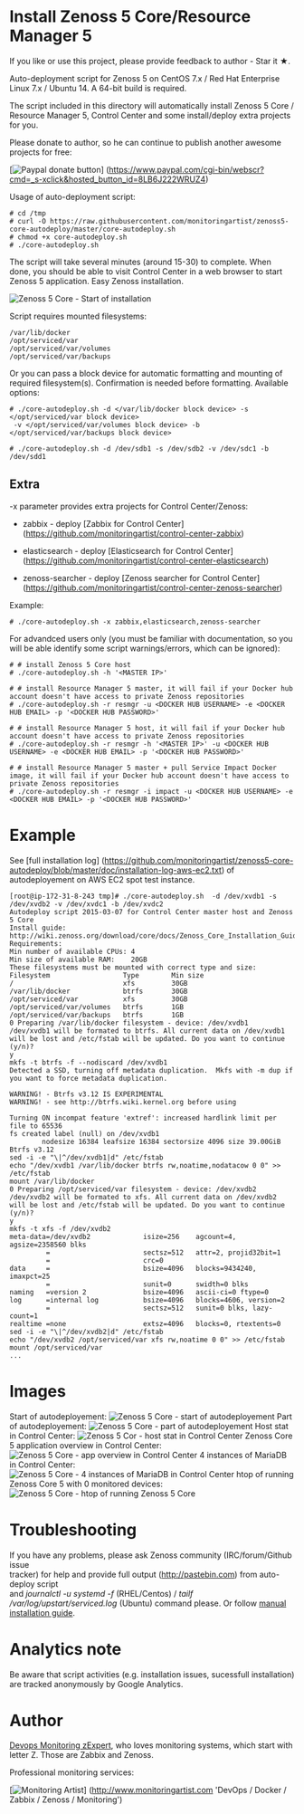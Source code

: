 Install Zenoss 5 Core/Resource Manager 5
========================================

If you like or use this project, please provide feedback to author - Star it ★.

Auto-deployment script for Zenoss 5 on CentOS 7.x / Red Hat Enterprise 
Linux 7.x / Ubuntu 14. A 64-bit build is required.

The script included in this directory will automatically install Zenoss 5 Core / 
Resource Manager 5, Control Center and some install/deploy extra projects for 
you. 

Please donate to author, so he can continue to publish another awesome projects 
for free:

[![Paypal donate button](http://jangaraj.com/img/github-donate-button02.png)]
(https://www.paypal.com/cgi-bin/webscr?cmd=_s-xclick&hosted_button_id=8LB6J222WRUZ4)

Usage of auto-deployment script: 

```
# cd /tmp
# curl -O https://raw.githubusercontent.com/monitoringartist/zenoss5-core-autodeploy/master/core-autodeploy.sh
# chmod +x core-autodeploy.sh
# ./core-autodeploy.sh
```

The script will take several minutes (around 15-30) to complete. When done, 
you should be able to visit Control Center in a web browser to start 
Zenoss 5 application. Easy Zenoss installation.

![Zenoss 5 Core - Start of installation](https://raw.githubusercontent.com/monitoringartist/zenoss5-core-autodeploy/master/doc/zenoss5-video-installation.gif) 

Script requires mounted filesystems:

```
/var/lib/docker 
/opt/serviced/var
/opt/serviced/var/volumes
/opt/serviced/var/backups
```

Or you can pass a block device for automatic formatting and mounting of required 
filesystem(s). Confirmation is needed before formatting. Available options:

```
# ./core-autodeploy.sh -d </var/lib/docker block device> -s </opt/serviced/var block device>
 -v </opt/serviced/var/volumes block device> -b </opt/serviced/var/backups block device>

# ./core-autodeploy.sh -d /dev/sdb1 -s /dev/sdb2 -v /dev/sdc1 -b /dev/sdd1
```

Extra
-----

-x parameter provides extra projects for Control Center/Zenoss:

- zabbix - deploy [Zabbix for Control Center]
(https://github.com/monitoringartist/control-center-zabbix)

- elasticsearch - deploy [Elasticsearch for Control Center]
(https://github.com/monitoringartist/control-center-elasticsearch)

- zenoss-searcher - deploy [Zenoss searcher for Control Center]
(https://github.com/monitoringartist/control-center-zenoss-searcher) 

Example:

```
# ./core-autodeploy.sh -x zabbix,elasticsearch,zenoss-searcher
```

For advandced users only (you must be familiar with documentation, so you will 
be able identify some script warnings/errors, which can be ignored):

```
# # install Zenoss 5 Core host
# ./core-autodeploy.sh -h '<MASTER IP>'

# # install Resource Manager 5 master, it will fail if your Docker hub account doesn't have access to private Zenoss repositories
# ./core-autodeploy.sh -r resmgr -u <DOCKER HUB USERNAME> -e <DOCKER HUB EMAIL> -p '<DOCKER HUB PASSWORD>'

# # install Resource Manager 5 host, it will fail if your Docker hub account doesn't have access to private Zenoss repositories
# ./core-autodeploy.sh -r resmgr -h '<MASTER IP>' -u <DOCKER HUB USERNAME> -e <DOCKER HUB EMAIL> -p '<DOCKER HUB PASSWORD>'

# # install Resource Manager 5 master + pull Service Impact Docker image, it will fail if your Docker hub account doesn't have access to private Zenoss repositories
# ./core-autodeploy.sh -r resmgr -i impact -u <DOCKER HUB USERNAME> -e <DOCKER HUB EMAIL> -p '<DOCKER HUB PASSWORD>'
```

Example
=======

See [full installation log] (https://github.com/monitoringartist/zenoss5-core-autodeploy/blob/master/doc/installation-log-aws-ec2.txt) of autodeployement on AWS EC2 spot test instance.

```
[root@ip-172-31-8-243 tmp]# ./core-autodeploy.sh  -d /dev/xvdb1 -s /dev/xvdb2 -v /dev/xvdc1 -b /dev/xvdc2
Autodeploy script 2015-03-07 for Control Center master host and Zenoss 5 Core
Install guide: http://wiki.zenoss.org/download/core/docs/Zenoss_Core_Installation_Guide_r5.0.0_latest.pdf
Requirements:
Min number of available CPUs: 4
Min size of available RAM:    20GB
These filesystems must be mounted with correct type and size:
Filesystem                  Type        Min size
/                           xfs         30GB
/var/lib/docker             btrfs       30GB
/opt/serviced/var           xfs         30GB
/opt/serviced/var/volumes   btrfs       1GB
/opt/serviced/var/backups   btrfs       1GB
0 Preparing /var/lib/docker filesystem - device: /dev/xvdb1
/dev/xvdb1 will be formated to btrfs. All current data on /dev/xvdb1 will be lost and /etc/fstab will be updated. Do you want to continue (y/n)?
y
mkfs -t btrfs -f --nodiscard /dev/xvdb1
Detected a SSD, turning off metadata duplication.  Mkfs with -m dup if you want to force metadata duplication.

WARNING! - Btrfs v3.12 IS EXPERIMENTAL
WARNING! - see http://btrfs.wiki.kernel.org before using

Turning ON incompat feature 'extref': increased hardlink limit per file to 65536
fs created label (null) on /dev/xvdb1
        nodesize 16384 leafsize 16384 sectorsize 4096 size 39.00GiB
Btrfs v3.12
sed -i -e "\|^/dev/xvdb1|d" /etc/fstab
echo "/dev/xvdb1 /var/lib/docker btrfs rw,noatime,nodatacow 0 0" >> /etc/fstab
mount /var/lib/docker
0 Preparing /opt/serviced/var filesystem - device: /dev/xvdb2
/dev/xvdb2 will be formated to xfs. All current data on /dev/xvdb2 will be lost and /etc/fstab will be updated. Do you want to continue (y/n)?
y
mkfs -t xfs -f /dev/xvdb2
meta-data=/dev/xvdb2             isize=256    agcount=4, agsize=2358560 blks
         =                       sectsz=512   attr=2, projid32bit=1
         =                       crc=0
data     =                       bsize=4096   blocks=9434240, imaxpct=25
         =                       sunit=0      swidth=0 blks
naming   =version 2              bsize=4096   ascii-ci=0 ftype=0
log      =internal log           bsize=4096   blocks=4606, version=2
         =                       sectsz=512   sunit=0 blks, lazy-count=1
realtime =none                   extsz=4096   blocks=0, rtextents=0
sed -i -e "\|^/dev/xvdb2|d" /etc/fstab
echo "/dev/xvdb2 /opt/serviced/var xfs rw,noatime 0 0" >> /etc/fstab
mount /opt/serviced/var
...
```

Images
======

Start of autodeployement:
![Zenoss 5 Core - start of autodeployement](https://raw.githubusercontent.com/monitoringartist/zenoss5-core-autodeploy/master/doc/zenoss5-core-autodeploy-1.png)
Part of autodeployement:
![Zenoss 5 Core - part of autodeployement](https://raw.githubusercontent.com/monitoringartist/zenoss5-core-autodeploy/master/doc/zenoss5-core-autodeploy-2.png)
Host stat in Control Center:
![Zenoss 5 Cor - host stat in Control Center](https://raw.githubusercontent.com/monitoringartist/zenoss5-core-autodeploy/master/doc/cc-host-stat.png)
Zenoss Core 5 application overview in Control Center:
![Zenoss 5 Core - app overview in Control Center](https://raw.githubusercontent.com/monitoringartist/zenoss5-core-autodeploy/master/doc/cc-app-overview.png)
4 instances of MariaDB in Control Center:
![Zenoss 5 Core - 4 instances of MariaDB in Control Center](https://raw.githubusercontent.com/monitoringartist/zenoss5-core-autodeploy/master/doc/cc-app-mariadb-4-instances.png)
htop of running Zenoss Core 5 with 0 monitored devices:
![Zenoss 5 Core - htop of running Zenoss 5 Core](https://raw.githubusercontent.com/monitoringartist/zenoss5-core-autodeploy/master/doc/htop-cc-master-zenoss-core-5.png)

Troubleshooting
===============

If you have any problems, please ask Zenoss community (IRC/forum/Github issue  
tracker) for help and provide full output (http://pastebin.com) from auto-deploy script  
and *journalctl -u systemd -f* (RHEL/Centos) / *tailf /var/log/upstart/serviced.log* (Ubuntu) command please. 
Or follow [manual installation guide](http://wiki.zenoss.org/download/core/docs/Zenoss_Core_Installation_Guide_r5.0.0_latest.pdf).

Analytics note
==============

Be aware that script activities (e.g. installation issues, sucessfull installation) are tracked anonymously by Google Analytics.  

Author
======

[Devops Monitoring zExpert](http://www.jangaraj.com 'DevOps / Docker / Zabbix / Zenoss / Monitoring'), who loves monitoring 
systems, which start with letter Z. Those are Zabbix and Zenoss.

Professional monitoring services:

[![Monitoring Artist](http://monitoringartist.com/img/github-monitoring-artist-logo.jpg)]
(http://www.monitoringartist.com 'DevOps / Docker / Zabbix / Zenoss / Monitoring')
